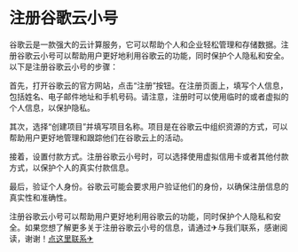 # 注册谷歌云小号

谷歌云是一款强大的云计算服务，它可以帮助个人和企业轻松管理和存储数据。注册谷歌云小号可以帮助用户更好地利用谷歌云的功能，同时保护个人隐私和安全。以下是注册谷歌云小号的步骤：

首先，打开谷歌云的官方网站，点击“注册”按钮。在注册页面上，填写个人信息，包括姓名、电子邮件地址和手机号码。请注意，注册时可以使用临时的或者虚拟的个人信息，以保护隐私。

其次，选择“创建项目”并填写项目名称。项目是在谷歌云中组织资源的方式，可以帮助用户更好地管理和跟踪他们在谷歌云上的活动。

接着，设置付款方式。注册谷歌云小号时，可以选择使用虚拟信用卡或者其他付款方式，以保护个人的真实付款信息。

最后，验证个人身份。谷歌云可能会要求用户验证他们的身份，以确保注册信息的真实性和准确性。

注册谷歌云小号可以帮助用户更好地利用谷歌云的功能，同时保护个人隐私和安全。如果您想了解更多关于注册谷歌云小号的信息，请通过✈与我们联系，感谢阅读，谢谢！[点这里联系✈](https://add.k02.cc)